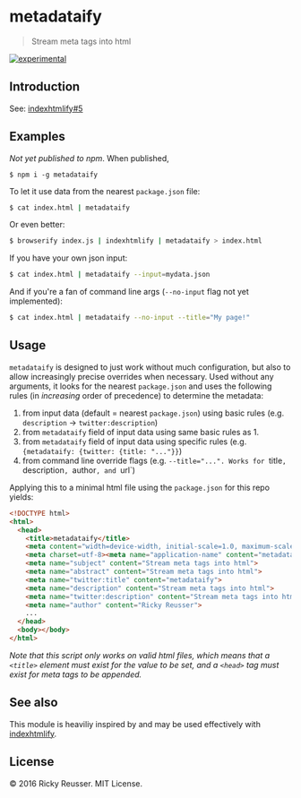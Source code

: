 # metadataify

> Stream meta tags into html

[![experimental][stability-experimental]][stability-url]
<!--[![Build Status][travis-image]][travis-url]-->
<!--[![npm version][npm-image]][npm-url]-->
<!--[![Dependency Status][david-dm-image]][david-dm-url]-->
<!--[![Semistandard Style][semistandard-image]][semistandard-url]-->


## Introduction

See: [indexhtmlify#5](https://github.com/dominictarr/indexhtmlify/issues/5)

## Examples

*Not yet published to npm*. When published,

```
$ npm i -g metadataify 
```

To let it use data from the nearest `package.json` file:

```bash
$ cat index.html | metadataify
```

Or even better:

```bash
$ browserify index.js | indexhtmlify | metadataify > index.html
```

If you have your own json input:

```bash
$ cat index.html | metadataify --input=mydata.json
```

And if you're a fan of command line args (`--no-input` flag not yet implemented):

```bash
$ cat index.html | metadataify --no-input --title="My page!"
```

## Usage

`metadataify` is designed to just work without much configuration, but also to allow increasingly precise overrides when necessary. Used without any arguments, it looks for the nearest `package.json` and uses the following rules (in _increasing_ order of precedence) to determine the metadata:

1. from input data (default = nearest `package.json`) using basic rules (e.g. `description` -> `twitter:description`)
2. from `metadataify` field of input data using same basic rules as 1.
3. from `metadataify` field of input data using specific rules (e.g. `{metadataify: {twitter: {title: "..."}}`)
4. from command line override flags (e.g. `--title="...". Works for `title`, `description`, `author`, and `url`)

Applying this to a minimal html file using the `package.json` for this repo yields:

```html
<!DOCTYPE html>
<html>
  <head>
    <title>metadataify</title>
    <meta content="width=device-width, initial-scale=1.0, maximum-scale=1.0, user-scalable=0" name="viewport" />
    <meta charset=utf-8><meta name="application-name" content="metadataify">
    <meta name="subject" content="Stream meta tags into html">
    <meta name="abstract" content="Stream meta tags into html">
    <meta name="twitter:title" content="metadataify">
    <meta name="description" content="Stream meta tags into html">
    <meta name="twitter:description" content="Stream meta tags into html">
    <meta name="author" content="Ricky Reusser">
    ...
  </head>
  <body></body>
</html>
```

_Note that this script *only* works on valid html files, which means that a `<title>` element must exist for the value to be set, and a `<head>` tag must exist for meta tags to be appended._

## See also

This module is heaviliy inspired by and may be used effectively with [indexhtmlify](https://github.com/dominictarr/indexhtmlify).

## License

&copy; 2016 Ricky Reusser. MIT License.

<!-- BADGES -->

[travis-image]: https://travis-ci.org/rreusser/metadataify.svg?branch=master
[travis-url]: https://travis-ci.org//metadataify

[npm-image]: https://badge.fury.io/js/metadataify.svg
[npm-url]: https://npmjs.org/package/metadataify

[david-dm-image]: https://david-dm.org/rreusser/metadataify.svg?theme=shields.io
[david-dm-url]: https://david-dm.org/rreusser/metadataify

[semistandard-image]: https://img.shields.io/badge/code%20style-semistandard-brightgreen.svg?style=flat-square
[semistandard-url]: https://github.com/Flet/semistandard

<!-- see stability badges at: https://github.com/badges/stability-badges -->
[stability-url]: https://github.com/badges/stability-badges
[stability-deprecated]: http://badges.github.io/stability-badges/dist/deprecated.svg
[stability-experimental]: http://badges.github.io/stability-badges/dist/experimental.svg
[stability-unstable]: http://badges.github.io/stability-badges/dist/unstable.svg
[stability-stable]: http://badges.github.io/stability-badges/dist/stable.svg
[stability-frozen]: http://badges.github.io/stability-badges/dist/frozen.svg
[stability-locked]: http://badges.github.io/stability-badges/dist/locked.svg

